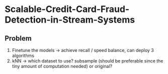 # Scalable-Credit-Card-Fraud-Detection-in-Stream-Systems

## Problem

1. Finetune the models -> achieve recall / speed balance, can deploy 3 algorithms
2. kNN -> which dataset to use? subsample (should be preferable since the tiny amount of computation needed) or original?
